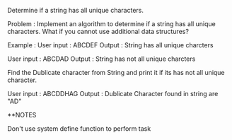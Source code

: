 Determine if a string has all unique characters.

Problem : Implement an algorithm to determine if a string has all unique characters. What if you cannot use additional data structures?

Example : User input : ABCDEF Output : String has all unique charcters

User input : ABCDAD Output : String has not all unique charcters

Find the Dublicate character from String and print it if its has not all unique character.

User input : ABCDDHAG Output : Dublicate Character found in string are "AD"

**NOTES

Don't use system define function to perform task
